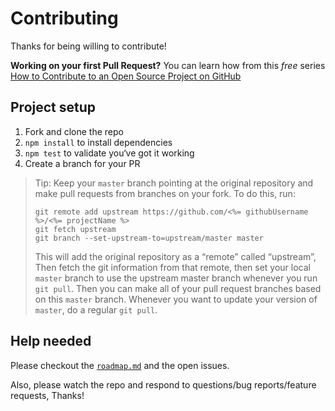 # Contributing

Thanks for being willing to contribute!

**Working on your first Pull Request?** You can learn how from this *free* series
[How to Contribute to an Open Source Project on GitHub](https://egghead.io/series/how-to-contribute-to-an-open-source-project-on-github)

## Project setup

1.  Fork and clone the repo
2.  `npm install` to install dependencies
3.  `npm test` to validate you‘ve got it working
4.  Create a branch for your PR

> Tip: Keep your `master` branch pointing at the original repository and make pull requests from branches on your fork. To do this, run:
>
> ```
> git remote add upstream https://github.com/<%= githubUsername %>/<%= projectName %>
> git fetch upstream
> git branch --set-upstream-to=upstream/master master
> ```
>
> This will add the original repository as a “remote” called “upstream”, Then fetch the git information from that remote, then set your local `master` branch to use the upstream master branch whenever you run `git pull`. Then you can make all of your pull request branches based on this `master` branch. Whenever you want to update your version of `master`, do a regular `git pull`.

## Help needed

Please checkout the [`roadmap.md`](./other/roadmap.md) and the open issues.

Also, please watch the repo and respond to questions/bug reports/feature requests, Thanks!
